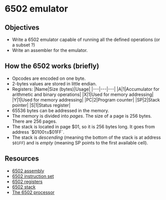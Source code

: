 # 6502 emulator

## Objectives

* Write a 6502 emulator capable of running all the defined operations (or a subset ?)
* Write an assembler for the emulator.

## How the 6502 works (briefly)

* Opcodes are encoded on one byte.
* 2-bytes values are stored in little endian.
* Registers:
    |Name|Size (bytes)|Usage|
    |---|---|---|
    |A|1|Accumulator for arithmetic and binary operations|
    |X|1|Used for memory addressing|
    |Y|1|Used for memory addressing|
    |PC|2|Program counter|
    |SP|2|Stack pointer| 
    |S|1|Status register|
* 65536 bytes can be addressed in the memory.
* The memory is divided into *pages*. The size of a page is 256 bytes. There are 256 pages.
* The stack is located in page $01, so it is 256 bytes long. It goes from address `$0100` to `$01FF`.
* The stack is *descending* (meaning the bottom of the stack is at address `$01FF`) and is *empty* (meaning SP points to the first available cell).

## Resources

* [6502 assembly](https://en.wikibooks.org/wiki/6502_Assembly)
* [6502 instruction set](https://www.masswerk.at/6502/6502_instruction_set.html)
* [6502 registers](https://plus4world.powweb.com/plus4encyclopedia/500149)
* [6502 stack](https://www.nesdev.org/wiki/Stack)
* [The 6502 processor](https://people.cs.umass.edu/~verts/cmpsci201/spr_2004/Lecture_02_2004-01-30_The_6502_processor.pdf)